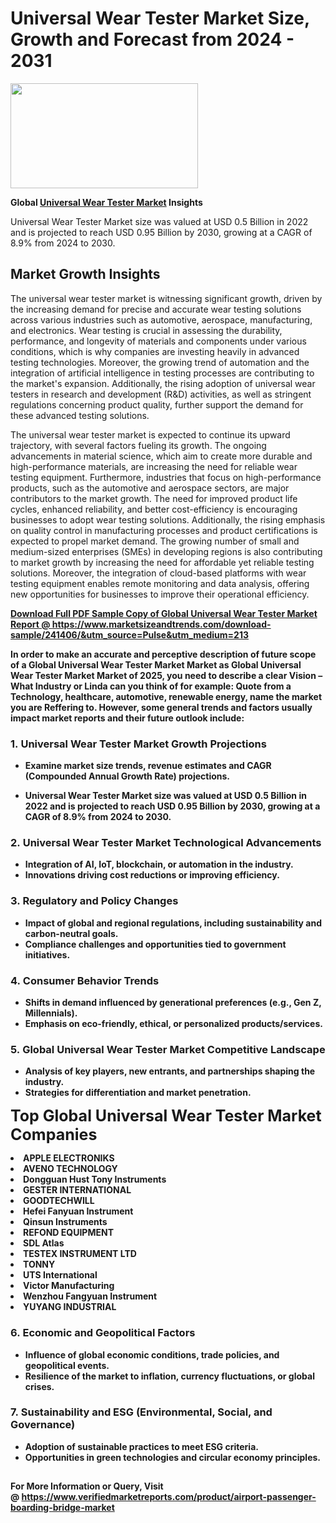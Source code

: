 <H1>Universal Wear Tester Market Size, Growth and Forecast from 2024 - 2031</H1><img class="aligncenter size-medium wp-image-584254" src="https://thirdeyenews.in/wp-content/uploads/2024/09/Global-Market-Research-300x168.jpeg" alt="" width="300" height="168" /><p><strong>Global&nbsp;<a href="https://www.marketsizeandtrends.com/download-sample/241406/&amp;utm_source=Pulse&amp;utm_medium=213">Universal Wear Tester Market</a> Insights</strong></p><p>Universal Wear Tester Market size was valued at USD 0.5 Billion in 2022 and is projected to reach USD 0.95 Billion by 2030, growing at a CAGR of 8.9% from 2024 to 2030.</p><p><h2>Market Growth Insights</h2> <p>The universal wear tester market is witnessing significant growth, driven by the increasing demand for precise and accurate wear testing solutions across various industries such as automotive, aerospace, manufacturing, and electronics. Wear testing is crucial in assessing the durability, performance, and longevity of materials and components under various conditions, which is why companies are investing heavily in advanced testing technologies. Moreover, the growing trend of automation and the integration of artificial intelligence in testing processes are contributing to the market's expansion. Additionally, the rising adoption of universal wear testers in research and development (R&D) activities, as well as stringent regulations concerning product quality, further support the demand for these advanced testing solutions.</p> <p><strong><a href="#"></a></strong></p> <p>The universal wear tester market is expected to continue its upward trajectory, with several factors fueling its growth. The ongoing advancements in material science, which aim to create more durable and high-performance materials, are increasing the need for reliable wear testing equipment. Furthermore, industries that focus on high-performance products, such as the automotive and aerospace sectors, are major contributors to the market growth. The need for improved product life cycles, enhanced reliability, and better cost-efficiency is encouraging businesses to adopt wear testing solutions. Additionally, the rising emphasis on quality control in manufacturing processes and product certifications is expected to propel market demand. The growing number of small and medium-sized enterprises (SMEs) in developing regions is also contributing to market growth by increasing the need for affordable yet reliable testing solutions. Moreover, the integration of cloud-based platforms with wear testing equipment enables remote monitoring and data analysis, offering new opportunities for businesses to improve their operational efficiency.</p> <p><strong><a href="#"></p><p><span class=""><strong>Download Full PDF Sample Copy of Global Universal Wear Tester Market Report</strong> @ <a href="https://www.marketsizeandtrends.com/download-sample/241406/&amp;utm_source=Pulse&amp;utm_medium=213" target="_blank">https://www.marketsizeandtrends.com/download-sample/241406/&amp;utm_source=Pulse&amp;utm_medium=213</a></span></p><p>In order to make an accurate and perceptive description of future scope of a Global&nbsp;Universal Wear Tester Market Market as Global&nbsp;Universal Wear Tester Market Market of 2025, you need to describe a clear Vision &ndash; What Industry or Linda can you think of for example: Quote from a Technology, healthcare, automotive, renewable energy, name the market you are Reffering to. However, some general trends and factors usually impact market reports and their future outlook include:</p><h3>1.&nbsp;<strong>Universal Wear Tester Market Growth Projections</strong></h3><ul><li>Examine market size trends, revenue estimates and CAGR (Compounded Annual Growth Rate) projections.</li><li><p>Universal Wear Tester Market size was valued at USD 0.5 Billion in 2022 and is projected to reach USD 0.95 Billion by 2030, growing at a CAGR of 8.9% from 2024 to 2030.</p></li></ul><h3>2.&nbsp;<strong>Universal Wear Tester Market Technological Advancements</strong></h3><ul><li>Integration of AI, IoT, blockchain, or automation in the industry.</li><li>Innovations driving cost reductions or improving efficiency.</li></ul><h3>3.&nbsp;<strong>Regulatory and Policy Changes</strong></h3><ul><li>Impact of global and regional regulations, including sustainability and carbon-neutral goals.</li><li>Compliance challenges and opportunities tied to government initiatives.</li></ul><h3>4.&nbsp;<strong>Consumer Behavior Trends</strong></h3><ul><li>Shifts in demand influenced by generational preferences (e.g., Gen Z, Millennials).</li><li>Emphasis on eco-friendly, ethical, or personalized products/services.</li></ul><h3>5.&nbsp;<strong>Global Universal Wear Tester Market Competitive Landscape</strong></h3><ul><li>Analysis of key players, new entrants, and partnerships shaping the industry.</li><li>Strategies for differentiation and market penetration.</li></ul><p data-pm-slice="1 1 []"><span style="color: inherit; font-family: inherit; font-size: 25px;">Top Global Universal Wear Tester Market Companies</span></p><div class="" data-test-id=""><p><li>APPLE ELECTRONIKS</li><li> AVENO TECHNOLOGY</li><li> Dongguan Hust Tony Instruments</li><li> GESTER INTERNATIONAL</li><li> GOODTECHWILL</li><li> Hefei Fanyuan Instrument</li><li> Qinsun Instruments</li><li> REFOND EQUIPMENT</li><li> SDL Atlas</li><li> TESTEX INSTRUMENT LTD</li><li> TONNY</li><li> UTS International</li><li> Victor Manufacturing</li><li> Wenzhou Fangyuan Instrument</li><li> YUYANG INDUSTRIAL</li></p></div><h3>6.&nbsp;<strong>Economic and Geopolitical Factors</strong></h3><ul><li>Influence of global economic conditions, trade policies, and geopolitical events.</li><li>Resilience of the market to inflation, currency fluctuations, or global crises.</li></ul><h3>7.&nbsp;<strong>Sustainability and ESG (Environmental, Social, and Governance)</strong></h3><ul><li>Adoption of sustainable practices to meet ESG criteria.</li><li>Opportunities in green technologies and circular economy principles.</li></ul><h2><strong style="font-size: 14px;">For More Information or Query, Visit @&nbsp;</strong><a style="background-color: #ffffff; font-size: 14px;" href="https://www.marketsizeandtrends.com/report/universal-wear-tester-market/" target="_blank">https://www.verifiedmarketreports.com/product/airport-passenger-boarding-bridge-market</a></h2>

